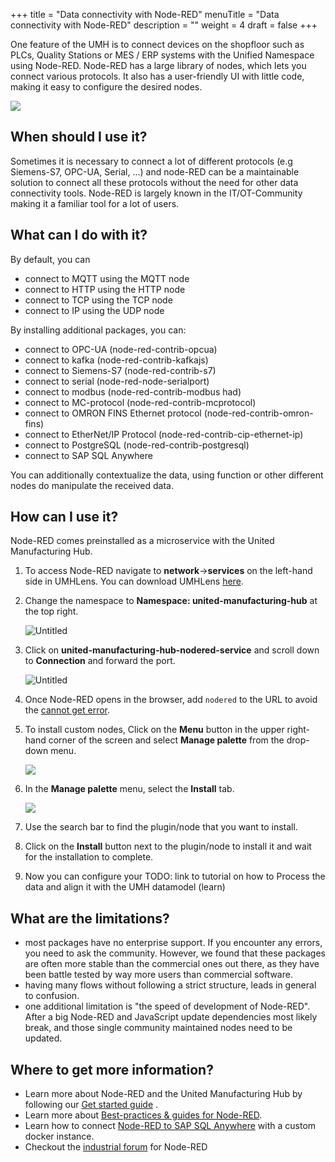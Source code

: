 +++
title = "Data connectivity with Node-RED"
menuTitle = "Data connectivity with Node-RED"
description = ""
weight = 4
draft = false
+++

One feature of the UMH is to connect devices on the shopfloor such as PLCs, Quality Stations or MES / ERP systems with the Unified Namespace using Node-RED. 
Node-RED has a large library of nodes, which lets you connect various protocols. It also has a user-friendly UI
with little code, making it easy to configure the desired nodes.

![](/images/features/ifm-retrofitting/noderedDifferentProtocols.png?width=60%)

## When should I use it?

Sometimes it is necessary to connect a lot of different protocols (e.g Siemens-S7, OPC-UA, Serial, ...) and node-RED can be a maintainable
solution to connect all these protocols without the need for other data connectivity tools. Node-RED is largely known in 
the IT/OT-Community making it a familiar tool for a lot of users.

## What can I do with it?

By default, you can
- connect to MQTT using the MQTT node
- connect to HTTP using the HTTP node
- connect to TCP using the TCP node
- connect to IP using the UDP node

By installing additional packages, you can:
- connect to OPC-UA (node-red-contrib-opcua)
- connect to kafka (node-red-contrib-kafkajs)
- connect to Siemens-S7 (node-red-contrib-s7)
- connect to serial (node-red-node-serialport)
- connect to modbus (node-red-contrib-modbus had)
- connect to MC-protocol (node-red-contrib-mcprotocol)
- connect to OMRON FINS Ethernet protocol (node-red-contrib-omron-fins)
- connect to EtherNet/IP Protocol (node-red-contrib-cip-ethernet-ip)
- connect to PostgreSQL (node-red-contrib-postgresql)
- connect to SAP SQL Anywhere

You can additionally contextualize the data, using function or other different nodes do manipulate the 
received data.

## How can I use it?

Node-RED comes preinstalled as a microservice with the United Manufacturing Hub.

1. To access Node-RED navigate to **network**->**services** on the left-hand side in UMHLens. You can download UMHLens [here](https://github.com/united-manufacturing-hub/UMHLens/releases).
2. Change the namespace to **Namespace: united-manufacturing-hub** at the top right.

   ![Untitled](/images/getstarted/managingTheSystem/getStartedManagingServices.png?width=75%)

3. Click on **united-manufacturing-hub-nodered-service** and scroll down to **Connection** and forward the port.

   ![Untitled](/images/getstarted/managingTheSystem/getStartedManagingForwarding.png?width=75%)
4. Once Node-RED opens in the browser, add `nodered` to the URL to avoid the [cannot get error](https://learn.umh.app/course/how-to-fix-cannot-get-error-in-node-red/).
5. To install custom nodes, Click on the **Menu** button in the upper right-hand corner of the screen and select **Manage palette** from the drop-down menu.

   ![](/images/features/data-connectivity-node-red/nodered_dropdownMenu.png)
6. In the **Manage palette** menu, select the **Install** tab.

   ![](/images/features/data-connectivity-node-red/noderedManagePalette.png?width=70%)
7. Use the search bar to find the plugin/node that you want to install.
8. Click on the **Install** button next to the plugin/node to install it and wait for the installation to complete.
9. Now you can configure your
TODO: link to tutorial on how to Process the data and align it with the UMH datamodel (learn)



## What are the limitations?

- most packages have no enterprise support. If you encounter any errors, you need to ask the community. 
  However, we found that these packages are often more stable than the commercial ones out there, 
  as they have been battle tested by way more users than commercial software.
- having many flows without following a strict structure, leads in general to confusion.
- one additional limitation is "the speed of development of Node-RED". After a big Node-RED and JavaScript update
  dependencies most likely break, and those single community maintained nodes need to be updated.

## Where to get more information?

- Learn more about Node-RED and the United Manufacturing Hub by following our [Get started guide](/docs/getstarted/) .
- Learn more about [Best-practices & guides for Node-RED](https://learn.umh.app/topic/node-red/).
- Learn how to connect [Node-RED to SAP SQL Anywhere](https://learn.umh.app/course/connecting-to-sap-sql-anywhere-using-a-custom-node-red-instance/) with a custom docker instance.
- Checkout the [industrial forum](https://discourse.nodered.org/c/industrial/18) for Node-RED
